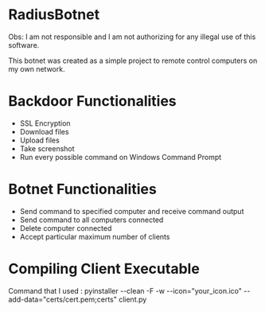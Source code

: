 # RadiusBotnet

Obs: I am not responsible and I am not authorizing for any illegal use of this software.

This botnet was created as a simple project to remote control computers on my own network.

# Backdoor Functionalities

 - SSL Encryption
 - Download files
 - Upload files
 - Take screenshot
 - Run every possible command on Windows Command Prompt
 

# Botnet Functionalities

  - Send command to specified computer and receive command output
  - Send command to all computers connected
  - Delete computer connected
  - Accept particular maximum number of clients

# Compiling Client Executable
  Command that I used : pyinstaller --clean -F -w --icon="your_icon.ico" --add-data="certs/cert.pem;certs" client.py
  

